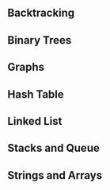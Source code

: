 ## Backtracking

## Binary Trees 

## Graphs

## Hash Table

## Linked List

## Stacks and Queue

## Strings and Arrays